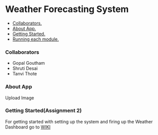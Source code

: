 # Weather Forecasting System


-  [ Collaborators. ](#Collaborators)
-  [ About App. ](#AboutApp)
-  [ Getting Started. ](#GettingStarted)
-  [ Running each module. ](#Runningeachmodule)



<a name="Collaborators"></a>
### Collaborators
- Gopal Goutham
- Shruti Desai
- Tanvi Thote

<a name="AboutApp"></a>
### About App

Upload Image

<a name="GettingStarted"></a>
### Getting Started(Assignment 2)

For getting started with setting up the system and firing up the Weather Dashboard go to [WIKI](https://github.com/airavata-courses/Yoda/wiki/Release-Notes---Assignment-1)
